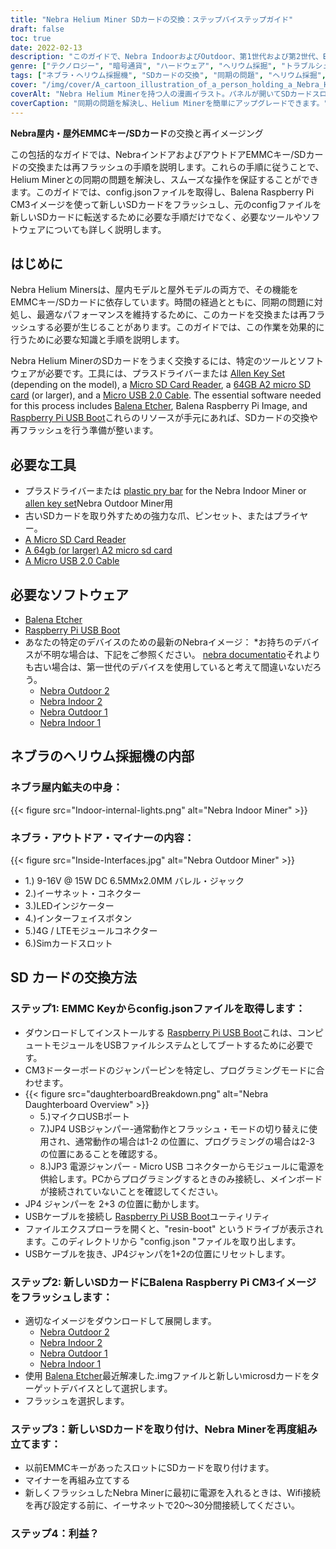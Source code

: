 ```yaml
---
title: "Nebra Helium Miner SDカードの交換：ステップバイステップガイド"
draft: false
toc: true
date: 2022-02-13
description: "このガイドで、Nebra IndoorおよびOutdoor、第1世代および第2世代、EMMC Key SDカードの交換または再フラッシュの方法と、Helium Minerの同期に関する問題の解決方法をご覧ください。"
genre: ["テクノロジー", "暗号通貨", "ハードウェア", "ヘリウム採掘", "トラブルシューティング", "SDカードの交換", "同期の問題", "ラズベリーパイ", "バレナ・エッチャー", "ネブラ・ヘリウム採掘機"]
tags: ["ネブラ・ヘリウム採掘機", "SDカードの交換", "同期の問題", "ヘリウム採掘", "トラブルシューティング", "ラズベリーパイ", "バレナ・エッチャー", "ハードウェアガイド", "SDカードのアップグレード", "同期の問題を解決する", "ステップ・バイ・ステップ・ガイド", "ヘリウム・マイナーの同期修正", "ネブラ インドアマイナー", "ネブラ・アウトドア・マイナー", "Raspberry Piコンピュート・モジュール3", "Balena Raspberry Pi CM3 イメージ", "ヘリウム鉱山のトラブルシューティング", "ネブラ鉱山機械", "バレナ・エッチャー・ソフトウェア", "Nebra MinerのEMMCキーの交換", "ヘリウム・マイナーのSDカード修理", "ヘリウムマイナーの同期に関する問題の修正", "Nebra Miner SDカードの交換", "Nebraヘリウム鉱山のトラブルシューティングの手引き", "ヘリウム採掘のヒント", "Nebra Helium Miner SDカードのアップグレード", "Nebra Miner SDカードを再イメージする方法", "Nebra Helium Minerの同期に関する問題のトラブルシューティング"]
cover: "/img/cover/A_cartoon_illustration_of_a_person_holding_a_Nebra_Helium_M.png"
coverAlt: "Nebra Helium Minerを持つ人の漫画イラスト。パネルが開いてSDカードスロットが見え、ガイドのステップがガイドブックとしてデバイスの上に浮かび上がっている。"
coverCaption: "同期の問題を解決し、Helium Minerを簡単にアップグレードできます。"
---
```


**Nebra屋内・屋外EMMCキー/SDカード**の交換と再イメージング

この包括的なガイドでは、NebraインドアおよびアウトドアEMMCキー/SDカードの交換または再フラッシュの手順を説明します。これらの手順に従うことで、Helium Minerとの同期の問題を解決し、スムーズな操作を保証することができます。このガイドでは、config.jsonファイルを取得し、Balena Raspberry Pi CM3イメージを使って新しいSDカードをフラッシュし、元のconfigファイルを新しいSDカードに転送するために必要な手順だけでなく、必要なツールやソフトウェアについても詳しく説明します。

## はじめに

Nebra Helium Minersは、屋内モデルと屋外モデルの両方で、その機能をEMMCキー/SDカードに依存しています。時間の経過とともに、同期の問題に対処し、最適なパフォーマンスを維持するために、このカードを交換または再フラッシュする必要が生じることがあります。このガイドでは、この作業を効果的に行うために必要な知識と手順を説明します。

Nebra Helium MinerのSDカードをうまく交換するには、特定のツールとソフトウェアが必要です。工具には、プラスドライバーまたは [Allen Key Set](https://amzn.to/34SlnOS) (depending on the model), a [Micro SD Card Reader](https://amzn.to/3Jl3U0w), a [64GB A2 micro SD card](https://amzn.to/3oJtTqs) (or larger), and a [Micro USB 2.0 Cable](https://amzn.to/3LxXYmA). The essential software needed for this process includes [Balena Etcher](https://www.balena.io/etcher/), Balena Raspberry Pi Image, and [Raspberry Pi USB Boot](https://github.com/raspberrypi/usbboot/raw/master/win32/rpiboot_setup.exe)これらのリソースが手元にあれば、SDカードの交換や再フラッシュを行う準備が整います。

## 必要な工具
- プラスドライバーまたは [plastic pry bar](https://amzn.to/3rLXVfc) for the Nebra Indoor Miner or [allen key set](https://amzn.to/34SlnOS)Nebra Outdoor Miner用
- 古いSDカードを取り外すための強力な爪、ピンセット、またはプライヤー。
- [A Micro SD Card Reader](https://amzn.to/3Jl3U0w)
- [A 64gb (or larger) A2 micro sd card](https://amzn.to/3oJtTqs)
- [A Micro USB 2.0 Cable](https://amzn.to/3LxXYmA)
## 必要なソフトウェア
- [Balena Etcher](https://www.balena.io/etcher/)
- [Raspberry Pi USB Boot](https://github.com/raspberrypi/usbboot/raw/master/win32/rpiboot_setup.exe)
- あなたの特定のデバイスのための最新のNebraイメージ：
*お持ちのデバイスが不明な場合は、下記をご参照ください。 [nebra documentatio](https://support.nebra.com/support/home)それよりも古い場合は、第一世代のデバイスを使用していると考えて間違いないだろう。
  - [Nebra Outdoor 2](https://github.com/NebraLtd/helium-nebra-outdoor2/releases/)
  - [Nebra Indoor 2](https://github.com/NebraLtd/helium-nebra-indoor2/releases/)
  - [Nebra Outdoor 1](https://github.com/NebraLtd/helium-nebra-outdoor1/releases)
  - [Nebra Indoor 1](https://github.com/NebraLtd/helium-nebra-indoor1/releases)

## ネブラのヘリウム採掘機の内部
### ネブラ屋内鉱夫の中身：
{{< figure src="Indoor-internal-lights.png" alt="Nebra Indoor Miner" >}}
### ネブラ・アウトドア・マイナーの内容：
{{< figure src="Inside-Interfaces.jpg" alt="Nebra Outdoor Miner" >}}
 - 1.) 9-16V @ 15W DC 6.5MMx2.0MM バレル・ジャック
 - 2.)イーサネット・コネクター
 - 3.)LEDインジケーター
 - 4.)インターフェイスボタン
 - 5.)4G / LTEモジュールコネクター
 - 6.)Simカードスロット

## SD カードの交換方法
### ステップ1: EMMC Keyからconfig.jsonファイルを取得します：
- ダウンロードしてインストールする [Raspberry Pi USB Boot](https://github.com/raspberrypi/usbboot/raw/master/win32/rpiboot_setup.exe)これは、コンピュートモジュールをUSBファイルシステムとしてブートするために必要です。
- CM3ドーターボードのジャンパーピンを特定し、プログラミングモードに合わせます。
 - {{< figure src="daughterboardBreakdown.png" alt="Nebra Daughterboard Overview" >}}
   - 5.)マイクロUSBポート
   - 7.)JP4 USBジャンパー-通常動作とフラッシュ・モードの切り替えに使用され、通常動作の場合は1-2 の位置に、プログラミングの場合は2-3 の位置にあることを確認する。
   - 8.)JP3 電源ジャンパー - Micro USB コネクターからモジュールに電源を供給します。PCからプログラミングするときのみ接続し、メインボードが接続されていないことを確認してください。
 - JP4 ジャンパーを 2+3 の位置に動かします。
 - USBケーブルを接続し [Raspberry Pi USB Boot](https://github.com/raspberrypi/usbboot/raw/master/win32/rpiboot_setup.exe)ユーティリティ
 - ファイルエクスプローラを開くと、"resin-boot" というドライブが表示されます。このディレクトリから "config.json "ファイルを取り出します。
 - USBケーブルを抜き、JP4ジャンパを1+2の位置にリセットします。
### ステップ2: 新しいSDカードにBalena Raspberry Pi CM3イメージをフラッシュします：
- 適切なイメージをダウンロードして展開します。
  - [Nebra Outdoor 2](https://github.com/NebraLtd/helium-nebra-outdoor2/releases/)
  - [Nebra Indoor 2](https://github.com/NebraLtd/helium-nebra-indoor2/releases/)
  - [Nebra Outdoor 1](https://github.com/NebraLtd/helium-nebra-outdoor1/releases)
  - [Nebra Indoor 1](https://github.com/NebraLtd/helium-nebra-indoor1/releases)
- 使用 [Balena Etcher](https://www.balena.io/etcher/)最近解凍した.imgファイルと新しいmicrosdカードをターゲットデバイスとして選択します。
- フラッシュを選択します。
### ステップ3：新しいSDカードを取り付け、Nebra Minerを再度組み立てます：
 - 以前EMMCキーがあったスロットにSDカードを取り付けます。
 - マイナーを再組み立てする
 - 新しくフラッシュしたNebra Minerに最初に電源を入れるときは、Wifi接続を再び設定する前に、イーサネットで20～30分間接続してください。
### ステップ4：利益？




